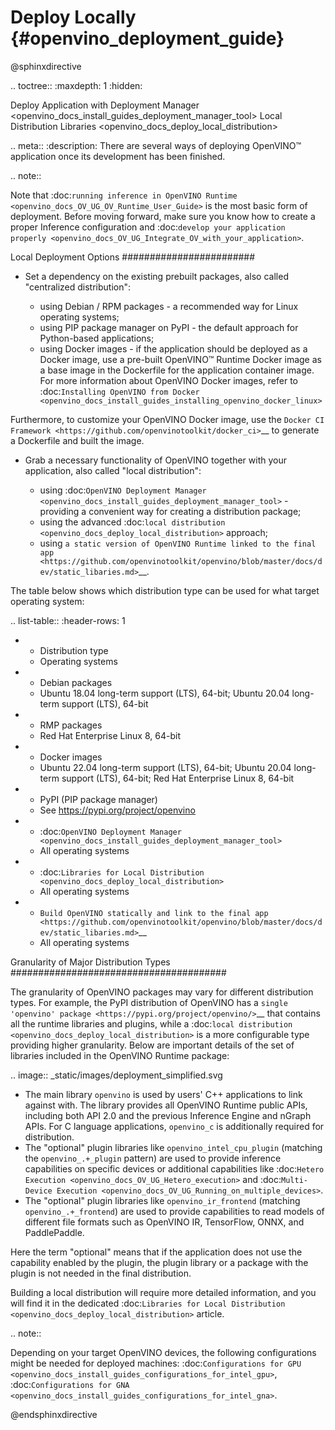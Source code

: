 # Deploy Locally {#openvino_deployment_guide}

@sphinxdirective

.. toctree::
   :maxdepth: 1
   :hidden:

   Deploy Application with Deployment Manager <openvino_docs_install_guides_deployment_manager_tool>
   Local Distribution Libraries <openvino_docs_deploy_local_distribution>

.. meta::
   :description: There are several ways of deploying OpenVINO™ application once 
                 its development has been finished.


.. note::

   Note that :doc:`running inference in OpenVINO Runtime <openvino_docs_OV_UG_OV_Runtime_User_Guide>` is the most basic form of deployment. Before moving forward, make sure you know how to create a proper Inference configuration and :doc:`develop your application properly <openvino_docs_OV_UG_Integrate_OV_with_your_application>`.

Local Deployment Options
########################

- Set a dependency on the existing prebuilt packages, also called "centralized distribution":

  - using Debian / RPM packages - a recommended way for Linux operating systems;
  - using PIP package manager on PyPI - the default approach for Python-based applications;
  - using Docker images - if the application should be deployed as a Docker image, use a pre-built OpenVINO™ Runtime Docker image as a base image in the Dockerfile for the application container image. For more information about OpenVINO Docker images, refer to :doc:`Installing OpenVINO from Docker <openvino_docs_install_guides_installing_openvino_docker_linux>`

Furthermore, to customize your OpenVINO Docker image, use the `Docker CI Framework <https://github.com/openvinotoolkit/docker_ci>`__ to generate a Dockerfile and built the image.

- Grab a necessary functionality of OpenVINO together with your application, also called "local distribution":

  - using :doc:`OpenVINO Deployment Manager <openvino_docs_install_guides_deployment_manager_tool>` - providing a convenient way for creating a distribution package;
  - using the advanced :doc:`local distribution <openvino_docs_deploy_local_distribution>` approach;
  - using `a static version of OpenVINO Runtime linked to the final app <https://github.com/openvinotoolkit/openvino/blob/master/docs/dev/static_libaries.md>`__.

The table below shows which distribution type can be used for what target operating system:

.. list-table::
   :header-rows: 1

   * - Distribution type
     - Operating systems
   * - Debian packages
     - Ubuntu 18.04 long-term support (LTS), 64-bit; Ubuntu 20.04 long-term support (LTS), 64-bit
   * - RMP packages
     - Red Hat Enterprise Linux 8, 64-bit
   * - Docker images
     - Ubuntu 22.04 long-term support (LTS), 64-bit; Ubuntu 20.04 long-term support (LTS), 64-bit; Red Hat Enterprise Linux 8, 64-bit
   * - PyPI (PIP package manager)
     - See https://pypi.org/project/openvino
   * - :doc:`OpenVINO Deployment Manager <openvino_docs_install_guides_deployment_manager_tool>`
     - All operating systems
   * - :doc:`Libraries for Local Distribution <openvino_docs_deploy_local_distribution>`
     - All operating systems
   * - `Build OpenVINO statically and link to the final app <https://github.com/openvinotoolkit/openvino/blob/master/docs/dev/static_libaries.md>`__
     - All operating systems


Granularity of Major Distribution Types
#######################################

The granularity of OpenVINO packages may vary for different distribution types. For example, the PyPI distribution of OpenVINO has a `single 'openvino' package <https://pypi.org/project/openvino/>`__ that contains all the runtime libraries and plugins, while a :doc:`local distribution <openvino_docs_deploy_local_distribution>` is a more configurable type providing higher granularity. Below are important details of the set of libraries included in the OpenVINO Runtime package:

.. image:: _static/images/deployment_simplified.svg


- The main library ``openvino`` is used by users' C++ applications to link against with. The library provides all OpenVINO Runtime public APIs, including both API 2.0 and the previous Inference Engine and nGraph APIs. For C language applications, ``openvino_c`` is additionally required for distribution.
- The "optional" plugin libraries like ``openvino_intel_cpu_plugin`` (matching the ``openvino_.+_plugin`` pattern) are used to provide inference capabilities on specific devices or additional capabilities like :doc:`Hetero Execution <openvino_docs_OV_UG_Hetero_execution>` and :doc:`Multi-Device Execution <openvino_docs_OV_UG_Running_on_multiple_devices>`.
- The "optional" plugin libraries like ``openvino_ir_frontend`` (matching ``openvino_.+_frontend``) are used to provide capabilities to read models of different file formats such as OpenVINO IR, TensorFlow, ONNX, and PaddlePaddle.

Here the term "optional" means that if the application does not use the capability enabled by the plugin, the plugin library or a package with the plugin is not needed in the final distribution.

Building a local distribution will require more detailed information, and you will find it in the dedicated :doc:`Libraries for Local Distribution <openvino_docs_deploy_local_distribution>` article.

.. note::

   Depending on your target OpenVINO devices, the following configurations might be needed for deployed machines: :doc:`Configurations for GPU <openvino_docs_install_guides_configurations_for_intel_gpu>`, :doc:`Configurations for GNA <openvino_docs_install_guides_configurations_for_intel_gna>`.

@endsphinxdirective